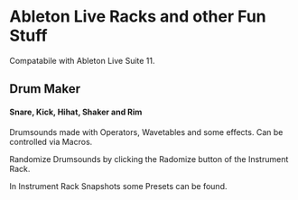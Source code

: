 # Ableton Live Racks and other Fun Stuff

Compatabile with Ableton Live Suite 11.


## Drum Maker
#### Snare, Kick, Hihat, Shaker and Rim

Drumsounds made with Operators, Wavetables and some effects. Can be controlled via Macros. 

Randomize Drumsounds by clicking the Radomize button of the Instrument Rack. 

In Instrument Rack Snapshots some Presets can be found.